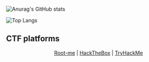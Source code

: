 ![Anurag's GitHub stats](https://github-readme-stats.vercel.app/api?username=Ramisto&show=reviews,discussions_started,discussions_answered,prs_merged,prs_merged_percentage&show_icons=true&theme=radical)

![Top Langs](https://github-readme-stats.vercel.app/api/top-langs/?username=Ramisto&layout=compact&theme=radical)

## CTF platforms

<p align="center">
  <a href="https://www.root-me.org/Ramisto">Root-me</a> | <a href="https://app.hackthebox.com/profile/1703369">HackTheBox</a> | <a href="https://tryhackme.com/p/Ramisto">TryHackMe</a>
</p>
